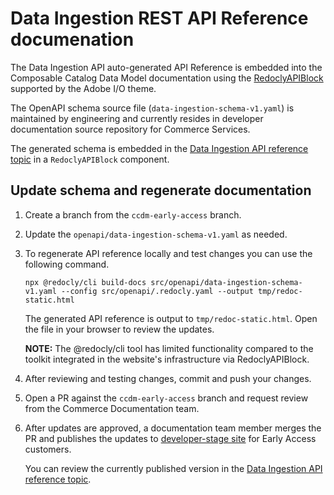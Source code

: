 # Data Ingestion REST API Reference documenation

The Data Ingestion API auto-generated API Reference is embedded into the Composable Catalog Data Model documentation using the [RedoclyAPIBlock](https://github.com/adobe/aio-theme?tab=readme-ov-file#redoclyapiblock)
supported by the Adobe I/O theme.

The OpenAPI schema source file (`data-ingestion-schema-v1.yaml`) is maintained by engineering and currently resides in developer documentation source repository for Commerce Services.

The generated schema is embedded in the [Data Ingestion API reference topic](https://github.com/AdobeDocs/commerce-services/edit/ccdm-early-access/src/pages/composable-catalog/data-ingestion/api-reference.md) in a `RedoclyAPIBlock` component.

## Update schema and regenerate documentation

1. Create a branch from the `ccdm-early-access` branch.

1. Update the `openapi/data-ingestion-schema-v1.yaml` as needed.

1. To regenerate API reference locally and test changes you can use the following command.

   ```shell
   npx @redocly/cli build-docs src/openapi/data-ingestion-schema-v1.yaml --config src/openapi/.redocly.yaml --output tmp/redoc-static.html
   ```

   The generated API reference is output to `tmp/redoc-static.html`. Open the file in your browser to review the updates.

   **NOTE:** The @redocly/cli tool has limited functionality compared to the toolkit integrated in the website's infrastructure via RedoclyAPIBlock.

1. After reviewing and testing changes, commit and push your changes.

1. Open a PR against the `ccdm-early-access` branch and request review from the Commerce Documentation team.

1. After updates are approved, a documentation team member merges the PR and publishes the updates to [developer-stage site](https://developer-stage.adobe.com/commerce/services/composable-catalog/) for Early Access customers.

   You can review the currently published version in the [Data Ingestion API reference topic](https://developer-stage.adobe.com/commerce/services/composable-catalog/data-ingestion/api-reference/).
